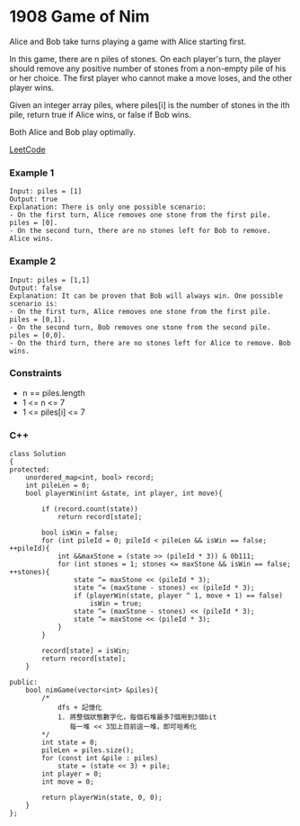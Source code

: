# 1908 Game of Nim

Alice and Bob take turns playing a game with Alice starting first.

In this game, there are n piles of stones. On each player's turn, the player should remove any positive number of stones from a non-empty pile of his or her choice. The first player who cannot make a move loses, and the other player wins.

Given an integer array piles, where piles[i] is the number of stones in the ith pile, return true if Alice wins, or false if Bob wins.

Both Alice and Bob play optimally.

[LeetCode](https://leetcode.cn/problems/game-of-nim/description/)

### Example 1

```
Input: piles = [1]
Output: true
Explanation: There is only one possible scenario:
- On the first turn, Alice removes one stone from the first pile. piles = [0].
- On the second turn, there are no stones left for Bob to remove. Alice wins.
```

### Example 2

```
Input: piles = [1,1]
Output: false
Explanation: It can be proven that Bob will always win. One possible scenario is:
- On the first turn, Alice removes one stone from the first pile. piles = [0,1].
- On the second turn, Bob removes one stone from the second pile. piles = [0,0].
- On the third turn, there are no stones left for Alice to remove. Bob wins.
```

### Constraints

* n == piles.length
* 1 <= n <= 7
* 1 <= piles[i] <= 7


### C++ 

```
class Solution
{
protected:
    unordered_map<int, bool> record;
    int pileLen = 0;
    bool playerWin(int &state, int player, int move){

        if (record.count(state))
            return record[state];

        bool isWin = false;
        for (int pileId = 0; pileId < pileLen && isWin == false; ++pileId){
            int &&maxStone = (state >> (pileId * 3)) & 0b111;
            for (int stones = 1; stones <= maxStone && isWin == false; ++stones){
                state ^= maxStone << (pileId * 3);
                state ^= (maxStone - stones) << (pileId * 3);
                if (playerWin(state, player ^ 1, move + 1) == false)
                    isWin = true;
                state ^= (maxStone - stones) << (pileId * 3);
                state ^= maxStone << (pileId * 3);
            }
        }

        record[state] = isWin;
        return record[state];
    }

public:
    bool nimGame(vector<int> &piles){
        /*
            dfs + 記憶化
            1. 將整個狀態數字化，每個石堆最多7個用到3個bit
               每一堆 << 3加上目前這一堆，即可哈希化
        */
        int state = 0;
        pileLen = piles.size();
        for (const int &pile : piles)
            state = (state << 3) + pile;
        int player = 0;
        int move = 0;

        return playerWin(state, 0, 0);
    }
};
```